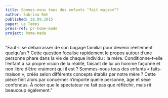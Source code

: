 ```yaml
---
title: Sommes-nous tous des enfants "fait maison"?
author: Sabrina Roh
published: 28.09.2015 
paper: Le Temps
press-ref: pr-home-made
project: home-made
---
```


"Faut-il se débarrasser de son bagage familial pour devenir réellement quelqu’un ? Cette question focalise rapidement le propos autour d’une personne phare dans la vie de chaque individu : la mère. Conditionne-t-elle l’enfant à sa propre vision de la réalité, faisant de lui un homme façonné et non libre d’être vraiment qui il est ? Sommes-nous tous des enfants « faits-maison », créés selon différents concepts établis par notre mère ? Cette pièce finit alors par concerner n’importe quelle personne, âge et sexe confondus. À noter que le spectateur ne fait pas que réfléchir, mais rit beaucoup également."
